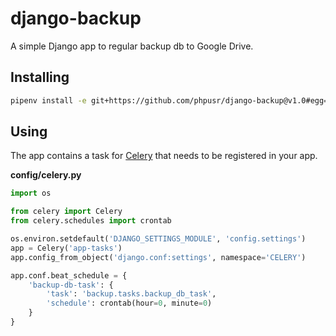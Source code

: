 django-backup
=============

A simple Django app to regular backup db to Google Drive.

## Installing

```bash
pipenv install -e git+https://github.com/phpusr/django-backup@v1.0#egg=django-backup
```

## Using

The app contains a task for [Celery](https://docs.celeryproject.org/) that needs to be registered in your app.

**config/celery.py**

```python
import os

from celery import Celery
from celery.schedules import crontab

os.environ.setdefault('DJANGO_SETTINGS_MODULE', 'config.settings')
app = Celery('app-tasks')
app.config_from_object('django.conf:settings', namespace='CELERY')

app.conf.beat_schedule = {
    'backup-db-task': {
        'task': 'backup.tasks.backup_db_task',
        'schedule': crontab(hour=0, minute=0)
    }
}
```
